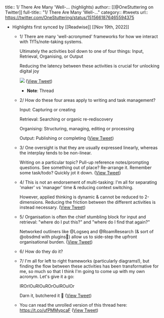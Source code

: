 title:: 1/ There Are Many 'Well-... (highlights)
author:: [[@OneStuttering on Twitter]]
full-title:: "1/ There Are Many 'Well-..."
category:: #tweets
url:: https://twitter.com/OneStuttering/status/1515661876465594375

- Highlights first synced by [[Readwise]] [[Nov 19th, 2022]]
	- 1/ There are many 'well-acronymed' frameworks for how we interact with TfTs/note-taking systems.
	  
	  Ultimately the activities boil down to one of four things:
	  Input, Retrieval, Organising, or Output
	  
	  Reducing the latency between these activities is crucial for unlocking digital joy 
	  
	  ![](https://pbs.twimg.com/media/FQi2cRhVIAcXYG9.jpg) ([View Tweet](https://twitter.com/OneStuttering/status/1515661876465594375))
		- **Note**: Thread
	- 2/ How do these four areas apply to writing and task management?
	  
	  Input: Capturing or creating
	  
	  Retrieval: Searching or organic re-rediscovery
	  
	  Organising: Structuring, managing, editing or processing
	  
	  Output: Publishing or completing ([View Tweet](https://twitter.com/OneStuttering/status/1515661879867154434))
	- 3/ One oversight is that they are usually expressed linearly, whereas the interplay tends to be non-linear.
	  
	  Writing on a particular topic? Pull-up reference notes/prompting questions. See something out of place? Re-arrange it. Remember some task/todo? Quickly jot it down. ([View Tweet](https://twitter.com/OneStuttering/status/1515661882668969987))
	- 4/ This is not an endorsement of multi-tasking: I'm all for separating 'maker' vs 'manager' time & reducing context switching.
	  
	  However, applied thinking is dynamic & cannot be reduced to 2-dimensions. Reducing the friction between the different activities is instead necessary. ([View Tweet](https://twitter.com/OneStuttering/status/1515661885453967365))
	- 5/ Organisation is often the chief stumbling block for input and retrieval: "where do I put this?" and "where do I find that again?"
	  
	  Networked outliners like @Logseq and @RoamResearch (& sort of @obsdmd with plugins🤔) allow us to side-step the upfront organisational burden. ([View Tweet](https://twitter.com/OneStuttering/status/1515661888222216194))
	- 6/ How do they do it?
	- 7/ I'm all for left to right frameworks (particularly diagrams!), but finding the flow between these activities has been transformative for me, so much so that I think I'm going to come up with my own acronym. Let's give it a go:
	  
	  IROrIOuRIOuROrOuIROuIOr
	  
	  Darn it, butchered it 🙈 ([View Tweet](https://twitter.com/OneStuttering/status/1515661893637066758))
	- You can read the unrolled version of this thread here: https://t.co/ufPMMypcaF ([View Tweet](https://twitter.com/OneStuttering/status/1515661896422084610))